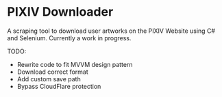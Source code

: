 # PIXIV Downloader 
A scraping tool to download user artworks on the PIXIV Website using C# and Selenium. 
Currently a work in progress. 

TODO: </br>
- Rewrite code to fit MVVM design pattern
- Download correct format
- Add custom save path
- Bypass CloudFlare protection
